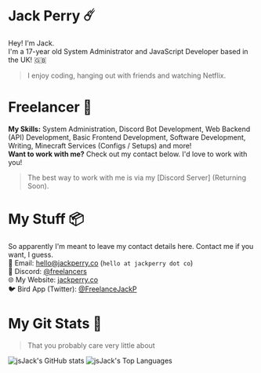 # Jack Perry ☄️
Hey! I'm Jack.\
I'm a 17-year old System Administrator and JavaScript Developer based in the UK! 🇬🇧  
> I enjoy coding, hanging out with friends and watching Netflix.

# Freelancer 🔧
**My Skills:** System Administration, Discord Bot Development, Web Backend (API) Development, Basic Frontend Development, Software Development, Writing, Minecraft Services (Configs / Setups) and more!\
**Want to work with me?** Check out my contact below. I'd love to work with you!
> The best way to work with me is via my [Discord Server] (Returning Soon).

# My Stuff 📦
So apparently I'm meant to leave my contact details here. Contact me if you want, I guess.\
📧 Email: [hello@jackperry.co](mailto:hello@jackperry.co) (`hello at jackperry dot co`)\
👀 Discord: [@freelancers](https://discord.com/users/1005322431457673277)\
🌐 My Website: [jackperry.co](https://jackperry.co)\
🐦 Bird App (Twitter): [@FreelanceJackP](https://twitter.com/FreelanceJackP)

# My Git Stats 🌟
> That you probably care very little about

![jsJack's GitHub stats](https://gh-stats.jackperry.co/api?username=jsJack&show_icons=true&theme=radical)
![jsJack's Top Languages](https://gh-stats.jackperry.co/api/top-langs/?username=jsJack)
